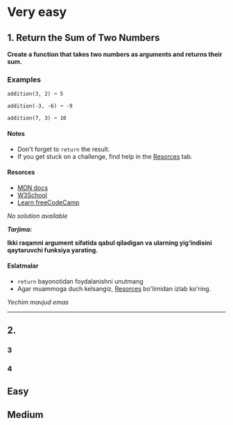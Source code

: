 # Very easy

## 1. Return the Sum of Two Numbers

**Create a function that takes two numbers as arguments and returns their sum.**

### Examples

```addition(3, 2) ➞ 5```

```addition(-3, -6) ➞ -9```

```addition(7, 3) ➞ 10``` 

#### Notes
- Don't forget to ```return``` the result.
- If you get stuck on a challenge, find help in the [Resorces](https://github.com/iTechUz/daily-algo/tree/main/21-11-22#resorces) tab.
 
#### Resorces
- [MDN docs](https://developer.mozilla.org/en-US/docs/Web/JavaScript/Reference/Operators/Arithmetic_Operators)
- [W3School](https://www.w3schools.com/jsref/jsref_return.asp)
- [Learn freeCodeCamp](https://learn.freecodecamp.org/javascript-algorithms-and-data-structures/basic-javascript/add-two-numbers-with-javascript/)

*No solution available*

***Tarjima:***

**Ikki raqamni argument sifatida qabul qiladigan va ularning yig‘indisini qaytaruvchi funksiya yarating.**

#### Eslatmalar
- ```return```  bayonotidan foydalanishni unutmang
- Agar muammoga duch kelsangiz, [Resorces](https://github.com/iTechUz/daily-algo/tree/main/21-11-22#resorces) bo'limidan izlab ko'ring.

*Yechim mavjud emas*

----

## 2. 

### 3

### 4

## Easy

## Medium
